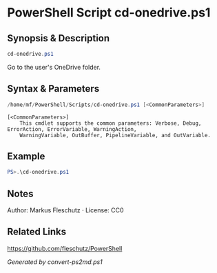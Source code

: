 # PowerShell Script cd-onedrive.ps1

## Synopsis & Description
```powershell
cd-onedrive.ps1
```

Go to the user's OneDrive folder.

## Syntax & Parameters
```powershell
/home/mf/PowerShell/Scripts/cd-onedrive.ps1 [<CommonParameters>]
```

```
[<CommonParameters>]
    This cmdlet supports the common parameters: Verbose, Debug, ErrorAction, ErrorVariable, WarningAction, 
    WarningVariable, OutBuffer, PipelineVariable, and OutVariable.
```

## Example
```powershell
PS>.\cd-onedrive.ps1
```


## Notes
Author: Markus Fleschutz · License: CC0

## Related Links
https://github.com/fleschutz/PowerShell

*Generated by convert-ps2md.ps1*
